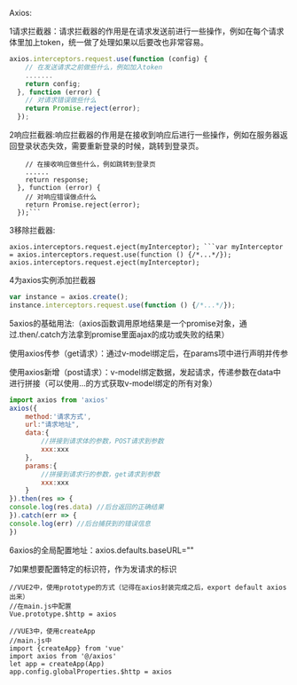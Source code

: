 Axios:

1请求拦截器：请求拦截器的作用是在请求发送前进行一些操作，例如在每个请求体里加上token，统一做了处理如果以后要改也非常容易。

```javascript
axios.interceptors.request.use(function (config) {
    // 在发送请求之前做些什么，例如加入token
    .......
    return config;
  }, function (error) {
    // 对请求错误做些什么
    return Promise.reject(error);
  });
```

2响应拦截器:响应拦截器的作用是在接收到响应后进行一些操作，例如在服务器返回登录状态失效，需要重新登录的时候，跳转到登录页。

```axios.interceptors.response.use(function (response) {
    // 在接收响应做些什么，例如跳转到登录页
    ......
    return response;
  }, function (error) {
    // 对响应错误做点什么
    return Promise.reject(error);
  });```
```

3移除拦截器:

```var myInterceptor = axios.interceptors.request.use(function () {/*...*/});
axios.interceptors.request.eject(myInterceptor); ```var myInterceptor = axios.interceptors.request.use(function () {/*...*/});
axios.interceptors.request.eject(myInterceptor);
```

4为axios实例添加拦截器

```javascript
var instance = axios.create();
instance.interceptors.request.use(function () {/*...*/});
```

5axios的基础用法:（axios函数调用原地结果是一个promise对象，通过.then/.catch方法拿到promise里面ajax的成功或失败的结果）

使用axios传参（get请求）：通过v-model绑定后，在params项中进行声明并传参

使用axios新增（post请求）：v-model绑定数据，发起请求，传递参数在data中进行拼接（可以使用...的方式获取v-model绑定的所有对象）

```javascript
import axios from 'axios'
axios({
    method:'请求方式',
    url:"请求地址",
    data:{
        //拼接到请求体的参数，POST请求到参数
        xxx:xxx
    },
    params:{
        //拼接到请求行的参数，get请求到参数
        xxx:xxx
    }
}).then(res => {
console.log(res.data) //后台返回的正确结果
}).catch(err => {
console.log(err) //后台捕获到的错误信息    
})
```

6axios的全局配置地址：axios.defaults.baseURL=""

7如果想要配置特定的标识符，作为发请求的标识

```vue
//VUE2中，使用prototype的方式（记得在axios封装完成之后，export default axios出来）
//在main.js中配置
Vue.prototype.$http = axios

//VUE3中，使用createApp
//main.js中
import {createApp} from 'vue'
import axios from '@/axios'
let app = createApp(App)
app.config.globalProperties.$http = axios
```

